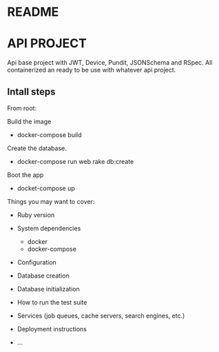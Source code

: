 # README

# API PROJECT

Api base project with JWT, Device, Pundit, JSONSchema and RSpec. All containerized an ready to be use with whatever api project.

## Intall steps

From root:

Build the image
* docker-compose build

Create the database.
* docker-compose run web rake db:create

Boot the app
* docket-compose up

Things you may want to cover:

* Ruby version

* System dependencies
  - docker
  - docker-compose

* Configuration

* Database creation

* Database initialization

* How to run the test suite

* Services (job queues, cache servers, search engines, etc.)

* Deployment instructions

* ...

